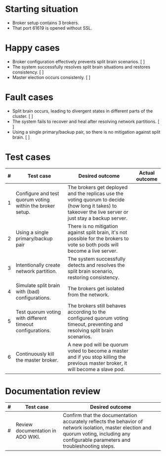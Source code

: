 # Starting situation
- Broker setup contains 3 brokers. 
- That port 61619 is opened without SSL.

# Happy cases
- Broker configuration effectively prevents split brain scenarios. [ ]
- The system successfully resolves split brain situations and restores consistency. [ ]
- Master election occurs consistenly. [ ]

# Fault cases
- Split brain occurs, leading to divergent states in different parts of the cluster. [ ]
- The system fails to recover and heal after resolving network partitions. [ ]
- Using a single primary/backup pair, so there is no mitigation against split brain. [ ]

# Test cases
| # | Test case | Desired outcome | Actual outcome |
| --- | --- | --- | --- |
| 1 | Configure and test quorum voting within the broker setup. | The brokers get deployed and the replicas use the voting quorum to decide (how long it takes) to takeover the live server or just stay a backup server. |  |
| 2 | Using a single primary/backup pair | There is no mitigation against split brain, it's not possible for the brokers to vote so both pods will become a live server.  |  |
| 3 |  Intentionally create network partition. | The system successfully detects and resolves the split brain scenario, restoring consistency. | |
| 4 | Simulate split brain with (bad) configurations. | The brokers get isolated from the network. |  |
| 5 | Test quorum voting with different timeout configurations. | The brokers still behaves according to the configured quorum voting timeout, preventing and resolving split brain scenarios. | |
| 6 | Continuously kill the master broker. | A new pod will be quorum voted to become a master and if you stop killing the previous master broker, it will become a slave pod. | |

# Documentation review
| # | Test case | Desired outcome |
| --- | --- | --- | 
| # | Review documentation in ADO WIKI. | Confirm that the documentation accurately reflects the behavior of network isolation, master election and quorum voting, including any configurable parameters and troubleshooting steps. | 